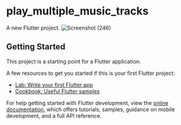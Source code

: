 # play_multiple_music_tracks

A new Flutter project.
![Screenshot (246)](https://user-images.githubusercontent.com/97754817/215872725-7dde8468-e29a-4142-97bc-097594c4dc12.png)


## Getting Started

This project is a starting point for a Flutter application.

A few resources to get you started if this is your first Flutter project:

- [Lab: Write your first Flutter app](https://docs.flutter.dev/get-started/codelab)
- [Cookbook: Useful Flutter samples](https://docs.flutter.dev/cookbook)

For help getting started with Flutter development, view the
[online documentation](https://docs.flutter.dev/), which offers tutorials,
samples, guidance on mobile development, and a full API reference.
